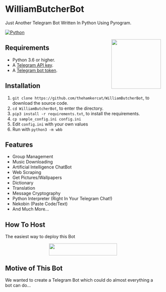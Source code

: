 # WilliamButcherBot
Just Another Telegram Bot Written In Python Using Pyrogram.

[![Python](http://forthebadge.com/images/badges/made-with-python.svg)](https://python.org)

<img src="https://cdnb.artstation.com/p/assets/images/images/020/036/511/large/josh-clarke-butcher-render.jpg" width="160" align="right">

## Requirements

- Python 3.6 or higher.
- A [Telegram API key](//docs.pyrogram.org/intro/setup#api-keys).
- A [Telegram bot token](//t.me/botfather).

## Installation

1. `git clone https://github.com/thehamkercat/WilliamButcherBot`, to download the source code.
2. `cd WilliamButcherBot`, to enter the directory.
3. `pip3 install -r requirements.txt`, to install the requirements.
4. `cp sample_config.ini config.ini`
5. Edit `config.ini` with your own values
6. Run with `python3 -m wbb`

## Features 

* Group Management
* Music Downloading 
* Artificial Intelligence ChatBot
* Web Scraping 
* Get Pictures/Wallpapers  
* Dictionary
* Translation
* Message Cryptography 
* Python Interpreter (Right In Your Telegram Chat!)
* Nekobin (Paste Code/Text)
* And Much More...

## How To Host
The easiest way to deploy this Bot
<p align="center"><a href="https://heroku.com/deploy?template=https://github.com/mptelepro/Williambatchlerbot1"> <img src="https://img.shields.io/badge/Deploy%20To%20Heroku-black?style=for-the-badge&logo=heroku" width="220" height="38.45"/></a></p>
 


## Motive of This Bot

We wanted to create a Telegram Bot which could do almost everything a bot can do...





